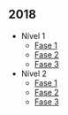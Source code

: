 ## 2018
- Nível 1
  - [Fase 1]()
  - [Fase 2]()
  - [Fase 3]()
- Nível 2
  - [Fase 1]()
  - [Fase 2]()
  - [Fase 3]()
